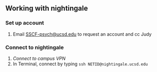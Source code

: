 ## Working with nightingale

### Set up account
1. Email SSCF-psych@ucsd.edu to request an account and cc Judy

### Connect to nightingale
1. *Connect to campus VPN*
2. In Terminal, connect by typing ```ssh NETID@nightingale.ucsd.edu```


